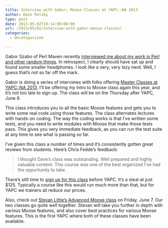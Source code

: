 ```yaml
---
title: Interview with Gabor; Moose Classes at YAPC::NA 2013
author: Dave Rolsky
type: post
date: 2013-05-02T19:14:05+00:00
url: /2013/05/02/interview-with-gabor-moose-classes/
categories:
  - Uncategorized

---
```

Gabor Szabo of Perl Maven recently [interviewed me about my work in Perl and other random things][1]. In retrospect, I clearly should have sat up and found some smaller headphones. I look like a very, very lazy nerd. Well, I guess that&#8217;s not so far off the mark.

Gabor is doing a series of interviews with folks offering [Master Classes at YAPC::NA 2013][2]. I&#8217;ll be offering my Intro to Moose class again this year, and it&#8217;s not too late to sign up. The class will be on the Thursday after YAPC, June 6.

This class introduces you to all the basic Moose features and gets you to write some real code using those features. The class alternates lectures with hands-on coding. The way the coding works is that I&#8217;ve written some tests, and you need to write modules with Moose that make those tests pass. This gives you very immediate feedback, as you can run the test suite at any time to see what is passing so far.

I&#8217;ve given this class a number of times and it&#8217;s consistently gotten great reviews from students. Here&#8217;s Chris Fedde&#8217;s feedback:

> I thought Dave&#8217;s class was outstanding. Well prepared and highly valuable content. This course was one of the best organized I&#8217;ve had the opportunity to take.

There&#8217;s still time to [sign up for this class][3] before YAPC. It&#8217;s a steal at just $125. Typically a course like this would run much more than that, but for YAPC we trainers all reduce our prices.

Also, check out [Stevan Little&#8217;s Advanced Moose class][4] on Friday, June 7. Our two classes go quite well together. Stevan will take you further in depth with various Moose features, and also cover best practices for various Moose features. This is the first YAPC where both of these classes have been available.

 [1]: http://perlmaven.com/dave-rolsky
 [2]: http://www.yapcna.org/yn2013/training.html#moose1
 [3]: http://www.yapcna.org/yn2013/purchase
 [4]: http://www.yapcna.org/yn2013/training.html#moose2